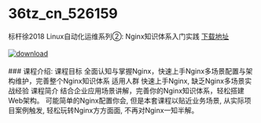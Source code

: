 # 36tz_cn_526159
标杆徐2018 Linux自动化运维系列②: Nginx知识体系入门实践
[下载地址](http://www.36tz.cn/article/526159 "下载地址")
<br/></br>[![download](http://36tz.cn/muke_img/2019_08_2-8-300x167.png "下载地址")](http://www.36tz.cn/article/526159 "下载地址")
<br/></br>### 课程介绍:
课程目标
全面认知与掌握Nginx，快速上手Nginx多场景配置与架构维护，完善整个Nginx知识体系
适用人群
快速上手Nginx, 缺乏Nginx多场景实战经验
课程简介
结合企业应用场景讲解，完善你的Nginx知识体系，轻松搭建Web架构。
可能简单的Nginx配置你会, 但是本套课程以贴近业务场景, 从实际项目案例触发, 轻松玩转Nginx方方面面, 不再对Nginx一知半解。


 
